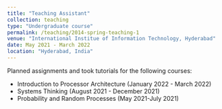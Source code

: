 ```yaml
---
title: "Teaching Assistant"
collection: teaching
type: "Undergraduate course"
permalink: /teaching/2014-spring-teaching-1
venue: "International Institue of Information Technology, Hyderabad"
date: May 2021 - March 2022
location: "Hyderabad, India"
---
```

Planned assignments and took tutorials for the following courses: 
 - Introduction to Processor Architecture (January 2022 - March 2022)
 - Systems Thinking (August 2021 - December 2021)
 - Probability and Random Processes (May 2021-July 2021)
